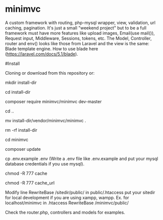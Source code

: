 # minimvc
A custom framework with routing, php-mysql wrapper, view, validation, url caching, pagination.
It's just a small "weekend project" but to be a full framework must have more features like upload images, Email(use mail()), Request input, Middleware, Sessions, tokens, etc. The Model, Controller, router and env() looks like those from Laravel and the view is the same: Blade template engine. How to use blade here (https://laravel.com/docs/5.1/blade).

#Install

Cloning or download from this repository or:

mkdir install-dir

cd install-dir

composer require minimvc/minimvc dev-master

cd ..

mv install-dir/vendor/minimvc/minimvc .

rm -rf install-dir

cd minimvc

composer update

cp .env.example .env (Write a .env file like .env.example and put your mysql database credentials if you use mysql).

chmod -R 777 cache

chmod -R 777 cache_url

Modify line RewriteBase /sitedir/public/ in public/.htaccess put your sitedir for local development if you are using xampp, wampp. Ex. for localhost/minimvc in .htaccess RewriteBase /minimvc/public/

Check the router.php, controllers and models for examples.
